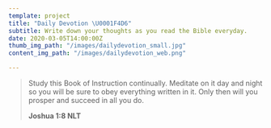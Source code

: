 ```yaml
---
template: project
title: "Daily Devotion \U0001F4D6"
subtitle: Write down your thoughts as you read the Bible everyday.
date: 2020-03-05T14:00:00Z
thumb_img_path: "/images/dailydevotion_small.jpg"
content_img_path: "/images/dailydevotion_web.png"

---
```

> Study this Book of Instruction continually. Meditate on it day and night so you will be sure to obey everything written in it. Only then will you prosper and succeed in all you do.
>
> **Joshua 1:8 NLT**